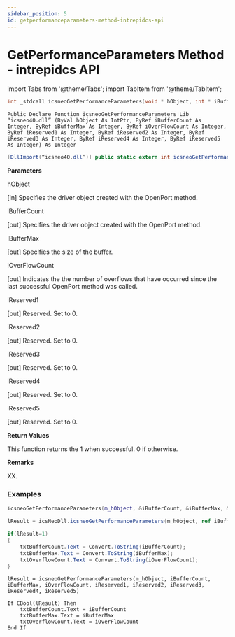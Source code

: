 ```yaml
---
sidebar_position: 5
id: getperformanceparameters-method-intrepidcs-api
---
```


# GetPerformanceParameters Method - intrepidcs API

import Tabs from '@theme/Tabs';
import TabItem from '@theme/TabItem';

<Tabs>
<TabItem value="cpp" label="C/C++ Declare" default>

```cpp
int _stdcall icsneoGetPerformanceParameters(void * hObject, int * iBufferCount, int * iBufferMax, int * iOverFlowCount, int * iReserved1, int * iReserved2,int * iReserved3,int * iReserved4,int * iReserved5)
```
</TabItem>

<TabItem value="vbnet" label="Visual Basic .NET Declare">

```vbnet
Public Declare Function icsneoGetPerformanceParameters Lib “icsneo40.dll” (ByVal hObject As IntPtr, ByRef iBufferCount As Integer, ByRef iBufferMax As Integer, ByRef iOverFlowCount As Integer, ByRef iReserved1 As Integer, ByRef iReserved2 As Integer, ByRef iReserved3 As Integer, ByRef iReserved4 As Integer, ByRef iReserved5 As Integer) As Integer
```
</TabItem>

<TabItem value="c#" label="C# Declare">

```csharp
[DllImport(“icsneo40.dll”)] public static extern int icsneoGetPerformanceParameters(IntPtr hObject,ref int iBufferCount, ref int iBufferMax, ref int iOverFlowCount , ref int iReserved1, ref int iReserved2 , ref int iReserved3, ref int iReserved4 ,ref int iReserved5);
```
</TabItem>
</Tabs>

**Parameters**

hObject

\[in] Specifies the driver object created with the OpenPort method.

iBufferCount

\[out] Specifies the driver object created with the OpenPort method.

IBufferMax

\[out] Specifies the size of the buffer.

iOverFlowCount

\[out] Indicates the the number of overflows that have occurred since the last successful OpenPort method was called.

iReserved1

\[out] Reserved. Set to 0.

iReserved2

\[out] Reserved. Set to 0.

iReserved3

\[out] Reserved. Set to 0.

iReserved4

\[out] Reserved. Set to 0.

iReserved5

\[out] Reserved. Set to 0.

**Return Values**

This function returns the 1 when successful. 0 if otherwise.

**Remarks**

XX.

### Examples

<Tabs>
<TabItem value="cpp" label="C/C++ Example" default>

```cpp
icsneoGetPerformanceParameters(m_hObject, &iBufferCount, &iBufferMax, &iOverFlowCount, &iReserved1, &iReserved2, &iReserved3, &iReserved4, &iReserved5);
```
</TabItem>

<TabItem value="c#" label="C# Example">

```csharp
lResult = icsNeoDll.icsneoGetPerformanceParameters(m_hObject, ref iBufferCount, ref iBufferMax, ref iOverFlowCount, ref iReserved1, ref iReserved2, ref iReserved3, ref iReserved4, ref iReserved5);

if(lResult=1)
{
    txtBufferCount.Text = Convert.ToString(iBufferCount);
    txtBufferMax.Text = Convert.ToString(iBufferMax);
    txtOverflowCount.Text = Convert.ToString(iOverFlowCount);
}
```
</TabItem>

<TabItem value="vbnet" label="Visual Basic .NET Example">

```vbnet
lResult = icsneoGetPerformanceParameters(m_hObject, iBufferCount, iBufferMax, iOverFlowCount, iReserved1, iReserved2, iReserved3, iReserved4, iReserved5)

If CBool(lResult) Then
    txtBufferCount.Text = iBufferCount
    txtBufferMax.Text = iBufferMax
    txtOverflowCount.Text = iOverFlowCount
End If
```

</TabItem>
</Tabs>
